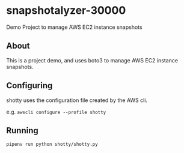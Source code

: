 # snapshotalyzer-30000
Demo Project to manage AWS EC2 instance snapshots

## About

This is a project demo, and uses boto3 to manage AWS EC2 instance snapshots.

## Configuring

shotty uses the configuration file created by the AWS cli.

e.g. `awscli configure --profile shotty`

## Running

`pipenv run python shotty/shotty.py`
